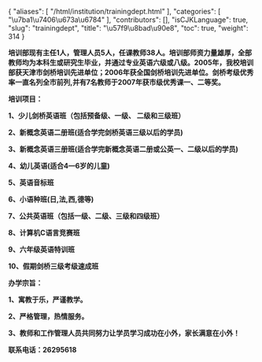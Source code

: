 {
    "aliases": [
        "/html/institution/trainingdept.html"
    ],
    "categories": [
        "\u7ba1\u7406\u673a\u6784"
    ],
    "contributors": [],
    "isCJKLanguage": true,
    "slug": "trainingdept",
    "title": "\u57f9\u8bad\u90e8",
    "toc": true,
    "weight": 314
}

**培训部现有主任1人，管理人员5人，任课教师38人。培训部师资力量雄厚，全部教师均为本科生或研究生毕业，并通过专业英语六级或八级。2005年，我校培训部获天津市剑桥培训先进单位；2006年获全国剑桥培训先进单位。剑桥考级优秀率一直名列全市前列,并有7名教师于2007年获市级优秀课一、二等奖。**









**培训项目：**




**1、少儿剑桥英语班（包括预备级、一级、 二级和三级班）**




**2、新概念英语二册班(适合学完剑桥英语三级以后的学员)**




**3、新概念英语三册班(适合学完新概念英语二册或公英一、二级以后的学员)**




**4、幼儿英语(适合4—6岁的儿童)**




**5、英语音标班**




**6、小语种班(日,法,西,德等)**




**7、公共英语班（包括一级、二级、三级和四级班）**




**8、计算机C语言竞赛班**




**9、六年级英语特训班**




**10、假期剑桥三级考级速成班**









**办学宗旨：**




**1、寓教于乐，严谨教学。**




**2、严格管理，热情服务。**




**3、教师和工作管理人员共同努力让学员学习成功在小外，家长满意在小外！**









**联系电话：26295618**



 